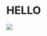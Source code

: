 # HELLO
<img src="https://img.shields.io/badge/Android-3DDC84?style=flat-square&logo=Android&logoColor=white"/>
